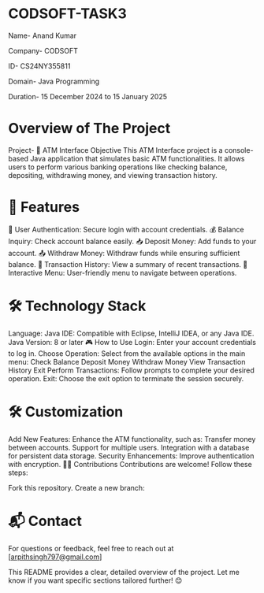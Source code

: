 # CODSOFT-TASK3
Name- Anand Kumar

Company- CODSOFT

ID- CS24NY355811

Domain- Java Programming

Duration- 15 December 2024 to 15 January 2025

# Overview of The Project

Project- 🏧 ATM Interface Objective This ATM Interface project is a console-based Java application that simulates basic ATM functionalities. It allows users to perform various banking operations like checking balance, depositing, withdrawing money, and viewing transaction history.

# 🚀 Features

🔐 User Authentication: Secure login with account credentials. 💰 Balance Inquiry: Check account balance easily. 📥 Deposit Money: Add funds to your account. 📤 Withdraw Money: Withdraw funds while ensuring sufficient balance. 📜 Transaction History: View a summary of recent transactions. 🔁 Interactive Menu: User-friendly menu to navigate between operations.

# 🛠️ Technology Stack

Language: Java IDE: Compatible with Eclipse, IntelliJ IDEA, or any Java IDE. Java Version: 8 or later 🎮 How to Use Login: Enter your account credentials to log in. Choose Operation: Select from the available options in the main menu: Check Balance Deposit Money Withdraw Money View Transaction History Exit Perform Transactions: Follow prompts to complete your desired operation. Exit: Choose the exit option to terminate the session securely.

# 🛠️ Customization

Add New Features: Enhance the ATM functionality, such as: Transfer money between accounts. Support for multiple users. Integration with a database for persistent data storage. Security Enhancements: Improve authentication with encryption. 🧑‍💻 Contributions Contributions are welcome! Follow these steps:

Fork this repository. Create a new branch:

# 📬 Contact

For questions or feedback, feel free to reach out at [arpithsingh797@gmail.com]

This README provides a clear, detailed overview of the project. Let me know if you want specific sections tailored further! 😊
